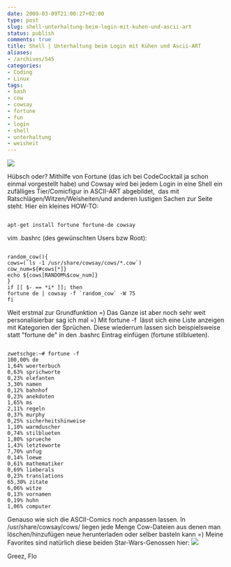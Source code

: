 ```yaml
---
date: 2009-03-09T21:00:27+02:00
type: post
slug: shell-unterhaltung-beim-login-mit-kuhen-und-ascii-art
status: publish
comments: true
title: Shell | Unterhaltung beim Login mit Kühen und Ascii-ART
aliases:
- /archives/545
categories:
- Coding
- Linux
tags:
- bash
- cow
- cowsay
- fortune
- fun
- login
- shell
- unterhaltung
- weisheit
---
```


![](http://zwetschge.org/pic/fortunecow.JPG)

Hübsch oder? Mithilfe von Fortune (das ich bei CodeCocktail ja schon einmal vorgestellt habe) und Cowsay wird bei jedem Login in eine Shell ein zufälliges Tier/Comicfigur in ASCII-ART abgebildet,  das mit Ratschlägen/Witzen/Weisheiten/und anderen lustigen Sachen zur Seite steht. Hier ein kleines HOW-TO:

```

apt-get install fortune fortune-de cowsay
```


vim .bashrc (des gewünschten Users bzw Root):

```

random_cow(){
cows=(`ls -1 /usr/share/cowsay/cows/*.cow`)
cow_num=${#cows[*]}
echo ${cows[RANDOM%$cow_num]}
}
if [[ $- == *i* ]]; then
fortune de | cowsay -f `random_cow` -W 75
fi
```


Weit erstmal zur Grundfunktion =) Das Ganze ist aber noch sehr weit personalisierbar sag ich mal =) Mit fortune -f  lässt sich eine Liste anzeigen mit Kategorien der Sprüchen. Diese wiederrum lassen sich beispielsweise statt "fortune de" in den .bashrc Eintrag einfügen (fortune stilblueten).

```

zwetschge:~# fortune -f
100,00% de
1,64% woerterbuch
0,63% sprichworte
0,23% elefanten
3,30% namen
0,12% bahnhof
0,23% anekdoten
1,65% ms
2,11% regeln
0,37% murphy
0,25% sicherheitshinweise
1,10% warmduscher
0,74% stilblueten
1,80% sprueche
1,43% letzteworte
7,70% unfug
0,14% loewe
0,61% mathematiker
0,69% lieberals
0,23% translations
65,30% zitate
6,06% witze
0,13% vornamen
0,19% huhn
1,06% computer
```


Genauso wie sich die ASCII-Comics noch anpassen lassen. In /usr/share/cowsay/cows/ liegen jede Menge Cow-Dateien aus denen man löschen/hinzufügen neue herunterladen oder selber basteln kann =) Meine Favorites sind natürlich diese beiden Star-Wars-Genossen hier:
![](http://zwetschge.org/pic/koalacow.JPG)

Greez, Flo
